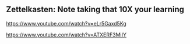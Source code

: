 ## Zettelkasten: Note taking that 10X your learning
https://www.youtube.com/watch?v=eLr5Gaxd5Kg

https://www.youtube.com/watch?v=ATXERF3MiIY